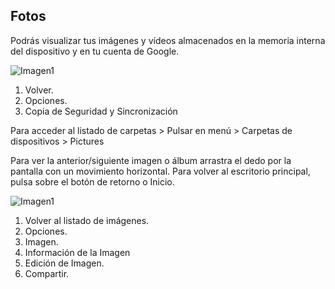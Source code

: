 ## Fotos

Podrás visualizar tus imágenes y vídeos almacenados en la memoria interna del dispositivo y en tu cuenta de Google.

![Imagen1](http://static.energysistem.com/images/manuals/42762/57cd45e4d56a8.jpg) <br>

1. Volver.
2. Opciones.
3. Copia de Seguridad y Sincronización

Para acceder al listado de carpetas > Pulsar en menú > Carpetas de dispositivos > Pictures

Para ver la anterior/siguiente imagen o álbum arrastra el dedo por la pantalla con un movimiento horizontal.
Para volver al escritorio principal, pulsa sobre el botón de retorno o Inicio.

![Imagen1](http://static.energysistem.com/images/manuals/42762/57cd45ebcc945.jpg)

1. Volver al listado de imágenes.
2. Opciones.
3. Imagen.
4. Información de la Imagen
5. Edición de Imagen.
6. Compartir.

